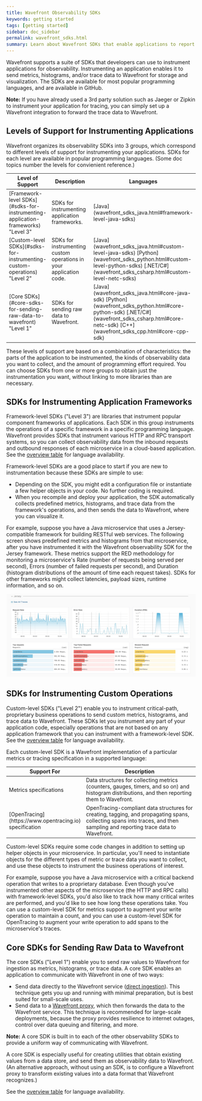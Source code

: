 ```yaml
---
title: Wavefront Observability SDKs
keywords: getting started
tags: [getting started]
sidebar: doc_sidebar
permalink: wavefront_sdks.html
summary: Learn about Wavefront SDKs that enable applications to report metrics, histograms, and trace data.
---
```


Wavefront supports a suite of SDKs that developers can use to instrument applications for observability. Instrumenting an application enables it to send metrics, histograms, and/or trace data to Wavefront for storage and visualization. The SDKs are available for most popular programming languages, and are available in GitHub. 

**Note:** If you have already used a 3rd party solution such as Jaeger or Zipkin to instrument your application for tracing, you can simply set up a Wavefront integration to forward the trace data to Wavefront.

<!---
Will there be any integrations that facilitate setup with an SDK?
--->

<!---
Watch this video to listen to our Co-founder Clement Pang talk about how Wavefront expands application monitoring with its observability SDKs:


<p><a href=""><img src="/images/v_app_monitoring.png" style="width: 700px;" alt="application monitoring"/></a>
</p>
--->

## Levels of Support for Instrumenting Applications

Wavefront organizes its observability SDKs into 3 groups, which correspond to different levels of support for instrumenting your applications. SDKs for each level are available in popular programming languages. (Some doc topics number the levels for convienient reference.)

<table id="SDKlevels" style="width: 100%">
<colgroup>
<col width="20%"/>
<col width="60%"/>
<col width="20%"/>
</colgroup>
<thead>
<tr><th>Level of Support</th><th>Description</th><th>Languages</th></tr>
</thead>
<tbody>
<tr>
<td markdown="span">[Framework-level SDKs](#sdks-for-instrumenting-application-frameworks) <br> "Level 3" </td>
<td markdown="span">SDKs for instrumenting application frameworks. </td>
<td markdown="span">[Java](wavefront_sdks_java.html#framework-level-java-sdks) 
<!--- [Python](wavefront_sdks_python.html#framework-level-python-sdks) --->
<!--- [.NET/C#](wavefront_sdks_csharp.html#framework-level-netc-sdks) --->  </td>
</tr>
<tr>
<td markdown="span">[Custom-level SDKs](#sdks-for-instrumenting-custom-operations)  <br> "Level 2"</td>
<td markdown="span">SDKs for instrumenting custom operations in your application code. </td> 
<td markdown="span">[Java](wavefront_sdks_java.html#custom-level-java-sdks) [Python](wavefront_sdks_python.html#custom-level-python-sdks)
[.NET/C#](wavefront_sdks_csharp.html#custom-level-netc-sdks)</td>
</tr>
<tr>
<td markdown="span">[Core SDKs](#core-sdks-for-sending-raw-data-to-wavefront)  <br> "Level 1" </td>
<td markdown="span">SDKs for sending raw data to Wavefront. </td>
<td markdown="span">[Java](wavefront_sdks_java.html#core-java-sdk) [Python](wavefront_sdks_python.html#core-python-sdk) 
[.NET/C#](wavefront_sdks_csharp.html#core-netc-sdk) [C++](wavefront_sdks_cpp.html#core-cpp-sdk)</td>
</tr>
</tbody>
</table>


These levels of support are based on a combination of characteristics: the parts of the application to be instrumented, the kinds of observability data you want to collect, and the amount of programming effort required. You can choose SDKs from one or more groups to obtain just the instrumentation you want, without linking to more libraries than are necessary. 


## SDKs for Instrumenting Application Frameworks

Framework-level SDKs ("Level 3") are libraries that instrument popular component frameworks of applications. Each SDK in this group instruments the operations of a specific framework in a specific programming language. Wavefront provides SDKs that instrument various HTTP and RPC transport systems, so you can collect observability data from the inbound requests and outbound responses of each microservice in a cloud-based application. See the [overview table](#SDKlevels) for language availability.

Framework-level SDKs are a good place to start if you are new to instrumentation because these SDKs are simple to use: 
* Depending on the SDK, you might edit a configuration file or instantiate a few helper objects in your code. No further coding is required.
* When you recompile and deploy your application, the SDK automatically collects predefined metrics, histograms, and trace data from the framework's operations, and then sends the data to Wavefront, where you can visualize it.

For example, suppose you have a Java microservice that uses a Jersey-compatible framework for building RESTful web services. The following screen shows predefined metrics and histograms from that microservice, after you have instrumented it with the Wavefront observability SDK for the Jersey framework. These metrics support the RED methodology for monitoring a microservice's Rate (number of requests being served per second), Errors (number of failed requests per second), and Duration (histogram distributions of the amount of time each request takes). SDKs for other frameworks might collect latencies, payload sizes, runtime information, and so on. 

![tracing fmwk sdk](images/tracing_framework_sdk.png)


## SDKs for Instrumenting Custom Operations 

Custom-level SDKs ("Level 2") enable you to instrument critical-path, proprietary business operations to send custom metrics, histograms, and trace data to Wavefront. These SDKs let you instrument any part of your application code, especially operations that are not based on any application framework that you can instrument with a framework-level SDK. See the [overview table](#SDKlevels) for language availability.

Each custom-level SDK is a Wavefront implementation of a particular metrics or tracing specification in a supported language:

<table style="width: 100%">
<colgroup>
<col width="30%"/>
<col width="70%"/>
</colgroup>
<thead>
<tr><th>Support For</th><th>Description</th></tr>
</thead><tbody>
<tr>
<td markdown="span">Metrics specifications</td>
<td markdown="span">Data structures for collecting metrics (counters, gauges, timers, and so on) and histogram distributions, and then reporting them to Wavefront.</td>
</tr>
<tr>
<td markdown="span">[OpenTracing](https://www.opentracing.io) specification</td>
<td markdown="span">OpenTracing-compliant data structures for creating, tagging, and propagating spans, collecting spans into traces, and then sampling and reporting trace data to Wavefront. </td>
</tr>
</tbody>
</table>

Custom-level SDKs require some code changes in addition to setting up helper objects in your microservice. In particular, you'll need to instantiate objects for the different types of metric or trace data you want to collect, and use these objects to instrument the business operations of interest.

For example, suppose you have a Java microservice with a critical backend operation that writes to a proprietary database. Even though you've instrumented other aspects of the microservice (the HTTP and RPC calls) with framework-level SDKs, you'd also like to track how many critical writes are performed, and you'd like to see how long these operations take. You can use a custom-level SDK for metrics support to augment your write operation to maintain a count, and you can use a custom-level SDK for OpenTracing to augment your write operation to add spans to the microservice's traces. 


## Core SDKs for Sending Raw Data to Wavefront

The core SDKs ("Level 1") enable you to send raw values to Wavefront for ingestion as metrics, histograms, or trace data. A core SDK enables an application to communicate with Wavefront in one of two ways:
* Send data directly to the Wavefront service ([direct ingestion](direct_ingestion.html)). This technique gets you up and running with minimal preparation, but is best suited for small-scale uses.
* Send data to a [Wavefront proxy](proxies_installing.html), which then forwards the data to the Wavefront service. This technique is recommended for large-scale deployments, because the proxy provides resilience to internet outages, control over data queuing and filtering, and more.

**Note:** A core SDK is built in to each of the other observability SDKs to provide a uniform way of communicating with Wavefront.

A core SDK is especially useful for creating utilities that obtain existing values from a data store, and send them as observability data to Wavefront.
(An alternative approach, without using an SDK, is to configure a Wavefront proxy to transform existing values into a data format that Wavefront recognizes.)

See the [overview table](#SDKlevels) for language availability.

<!---
## Other SDKs

You can access our SDKs from our public GitHub repository. We're constantly adding functionality to existing SDKs, and adding new SDKs. For example:

* [Wavefront Java Top-Level Project](https://github.com/wavefrontHQ/java) - several independent projects for sending metrics from your Java application to Wavefront. The project includes a Java client, dropwizard metrics project, and more.
* The [wavefront-kubernetes Github repository](https://www.github.com/wavefrontHQ/wavefront-kubernetes) - a new SDK that includes a Horizontal Pod Autoscaler Adapter that allows you to scale pods based on metrics available from the Wavefront Service.
* The [Wavefront AWS Lambda integration](integrations_aws_lambda.html) - allows you to extract standard metrics, and use the code and samples in GitHub to extract business metrics using Python, node.js, and Go.
--->
